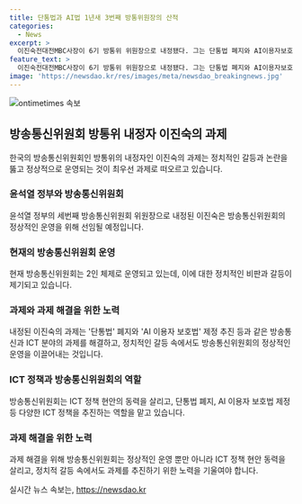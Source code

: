 ```yaml
---
title: 단통법과 AI법 1년새 3번째 방통위원장의 산적
categories:
  - News
excerpt: >
  이진숙전대전MBC사장이 6기 방통위 위원장으로 내정됐다. 그는 단통법 폐지와 AI이용자보호법 등 방송 및 ICT 정책과제를 산적이 많이 해결해야 한다. 그러나 야당의 반발과 정치공방이 예상되며, 정상적인 방통위 운영이 최우선 과제로 떠오르고 있다. 또한, 방송통신위원회 운영과 ICT 정책 추진이 중점이 될 전망이다.
feature_text: >
  이진숙전대전MBC사장이 6기 방통위 위원장으로 내정됐다. 그는 단통법 폐지와 AI이용자보호법 등 방송 및 ICT 정책과제를 산적이 많이 해결해야 한다. 그러나 야당의 반발과 정치공방이 예상되며, 정상적인 방통위 운영이 최우선 과제로 떠오르고 있다. 또한, 방송통신위원회 운영과 ICT 정책 추진이 중점이 될 전망이다.
image: 'https://newsdao.kr/res/images/meta/newsdao_breakingnews.jpg'
---
```


<p><img src="https://newsdao.kr/res/images/meta/newsdao_breakingnews.jpg" alt="ontimetimes 속보" /></p>

<h2 data-ke-size="size26">방송통신위원회 방통위 내정자 이진숙의 과제</h2>

<p data-ke-size="size16">한국의 방송통신위원회인 방통위의 내정자인 이진숙의 과제는 정치적인 갈등과 논란을 뚫고 정상적으로 운영되는 것이 최우선 과제로 떠오르고 있습니다.</p>

<h3>윤석열 정부와 방송통신위원회</h3>

<p data-ke-size="size16">윤석열 정부의 세번째 방송통신위원회 위원장으로 내정된 이진숙은 방송통신위원회의 정상적인 운영을 위해 선임될 예정입니다.</p>

<h3>현재의 방송통신위원회 운영</h3>

<p data-ke-size="size16">현재 방송통신위원회는 2인 체제로 운영되고 있는데, 이에 대한 정치적인 비판과 갈등이 제기되고 있습니다.</p>

<h3>과제와 과제 해결을 위한 노력</h3>

<p data-ke-size="size16">내정된 이진숙의 과제는 '단통법' 폐지와 'AI 이용자 보호법' 제정 추진 등과 같은 방송통신과 ICT 분야의 과제를 해결하고, 정치적인 갈등 속에서도 방송통신위원회의 정상적인 운영을 이끌어내는 것입니다.</p>

<h3>ICT 정책과 방송통신위원회의 역할</h3>

<p data-ke-size="size16">방송통신위원회는 ICT 정책 현안의 동력을 살리고, 단통법 폐지, AI 이용자 보호법 제정 등 다양한 ICT 정책을 추진하는 역할을 맡고 있습니다.</p>

<h3>과제 해결을 위한 노력</h3>

<p data-ke-size="size16">과제 해결을 위해 방송통신위원회는 정상적인 운영 뿐만 아니라 ICT 정책 현안 동력을 살리고, 정치적 갈등 속에서도 과제를 추진하기 위한 노력을 기울여야 합니다.</p>
실시간 뉴스 속보는, <a href="https://newsdao.kr" rel="dofollow">https://newsdao.kr</a>


